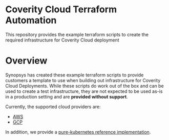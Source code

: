 # Coverity Cloud Terraform Automation

This repository provides the example terraform scripts to create the required infrastructure for Coverity Cloud deployment

# Overview

Synopsys has created these example terraform scripts to provide customers a template to use when building out infrastructure for Coverity Cloud Deployments. While these scripts do work out of the box and can be used to create a test infrastructure, they are not expected to be used as-is in a production setting and are **provided without support**.

Currently, the supported cloud providers are:
- [AWS](./aws)
- [GCP](./gcp)

In addition, we provide a [pure-kubernetes reference implementation](./kubernetes).
